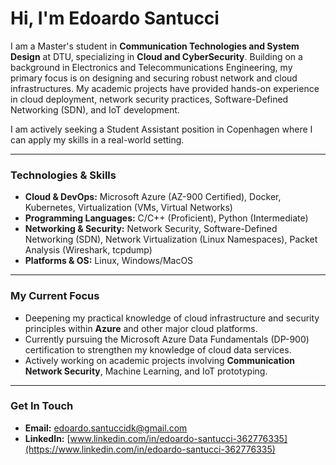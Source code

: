 # Hi, I'm Edoardo Santucci

I am a Master's student in **Communication Technologies and System Design** at DTU, specializing in **Cloud and CyberSecurity**. Building on a background in Electronics and Telecommunications Engineering, my primary focus is on designing and securing robust network and cloud infrastructures. My academic projects have provided hands-on experience in cloud deployment, network security practices, Software-Defined Networking (SDN), and IoT development.

I am actively seeking a Student Assistant position in Copenhagen where I can apply my skills in a real-world setting.

---

### Technologies & Skills

* **Cloud & DevOps:** Microsoft Azure (AZ-900 Certified), Docker, Kubernetes, Virtualization (VMs, Virtual Networks)
* **Programming Languages:** C/C++ (Proficient), Python (Intermediate)
* **Networking & Security:** Network Security, Software-Defined Networking (SDN), Network Virtualization (Linux Namespaces), Packet Analysis (Wireshark, tcpdump)
* **Platforms & OS:** Linux, Windows/MacOS

---

### My Current Focus

* Deepening my practical knowledge of cloud infrastructure and security principles within **Azure** and other major cloud platforms.
* Currently pursuing the Microsoft Azure Data Fundamentals (DP-900) certification to strengthen my knowledge of cloud data services.
* Actively working on academic projects involving **Communication Network Security**, Machine Learning, and IoT prototyping.

---

### Get In Touch

* **Email:** [edoardo.santuccidk@gmail.com](mailto:edoardo.santuccidk@gmail.com)
* **LinkedIn:** [www.linkedin.com/in/edoardo-santucci-362776335](https://www.linkedin.com/in/edoardo-santucci-362776335)
